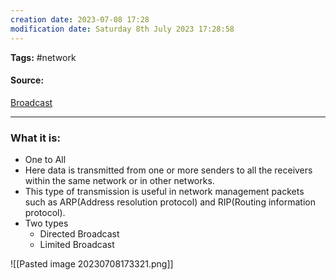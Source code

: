 ```yaml
---
creation date: 2023-07-08 17:28
modification date: Saturday 8th July 2023 17:28:58
---
```


**Tags:** #network 

#### Source:
[Broadcast](https://www.tutorialspoint.com/unicast-broadcast-and-multicast-in-computer-networks)

--------------------------------------

### What it is:

* One to All
* Here data is transmitted from one or more senders to all the receivers within the same network or in other networks.
* This type of transmission is useful in network management packets such as ARP(Address resolution protocol) and RIP(Routing information protocol).
* Two types
	* Directed Broadcast
	* Limited Broadcast

![[Pasted image 20230708173321.png]]


